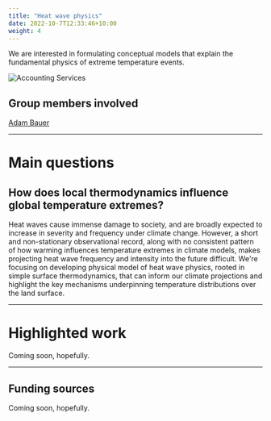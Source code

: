 ```yaml
---
title: "Heat wave physics"
date: 2022-10-7T12:33:46+10:00
weight: 4
---
```


We are interested in formulating conceptual models that explain the fundamental physics of extreme temperature events.

![Accounting Services](/images/austin-distel-nGc5RT2HmF0-unsplash.jpg)

## Group members involved
[Adam Bauer](https://cdds-at-uiuc.github.io/team/adam-bauer/)

---

# Main questions

## How does local thermodynamics influence global temperature extremes?
Heat waves cause immense damage to society, and are broadly expected to increase in severity and frequency under climate change. However, a short and non-stationary observational record, along with no consistent pattern of how warming influences temperature extremes in climate models, makes projecting heat wave frequency and intensity into the future difficult. We're focusing on developing physical model of heat wave physics, rooted in simple surface thermodynamics,  that can inform our climate projections and highlight the key mechanisms underpinning temperature distributions over the land surface.

---

# Highlighted work
Coming soon, hopefully.

---

## Funding sources
Coming soon, hopefully.
